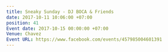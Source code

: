 ```yaml
---
title: Sneaky Sunday - DJ BOCA & Friends
date: 2017-10-11 10:06:00 +07:00
position: 41
Event date: 2017-10-15 00:00:00 +07:00
Venue: Chavez
Event URL: https://www.facebook.com/events/457985004601391
---
```


